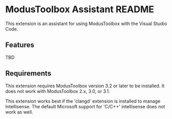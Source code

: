 # ModusToolbox Assistant README

This extension is an assistant for using ModusToolbox with the Visual Studio Code.

## Features
TBD

## Requirements

This extension requires ModusToolbox version 3.2 or later to be installed.  It does not work
with ModusToolbox 2.x, 3.0, or 3.1.  

This extension works best if the 'clangd' extension is installed to manage Intellisense.  The
default Microsoft support for 'C/C++' intellisense does not work as well.

